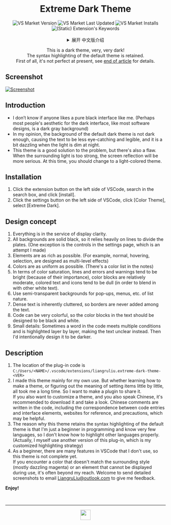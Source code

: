 <!--20220301-->
<span id="jump-begin"/> <h1 align="center"> Extreme Dark Theme </h1>

<div align=center>
<img alt="VS Market Version" src="https://img.shields.io/visual-studio-marketplace/v/liangruliu.extreme-dark-theme?color=0c649e&style=flat-square">
<img alt="VS Market Last Updated" src="https://img.shields.io/visual-studio-marketplace/last-updated/liangruliu.extreme-dark-theme?color=0c649e&style=flat-square">
<img alt="VS Market Installs" src="https://img.shields.io/visual-studio-marketplace/i/liangruliu.extreme-dark-theme?color=0c649e&style=flat-square">
<img alt="(Static) Extension's Keywords" src="https://img.shields.io/badge/keywords-dark%2C%20night%2C%20black%2C%20high--contrast%2C%20amoled-0c649e?style=flat-square">
</div><br/>



<details align="center">
   <summary align="center"> 展开 中文版介绍 </summary>

   <p align="center">
      这是一个深色主题，非常非常暗！<br/>
      保留了默认主题的语法高亮。<br/>
      首先声明，它目前还不够完善，详见 <a href="#jump-ch">文末</a>。
   </p>
   <div align="left">


## 截图

+ [略](#jump-pic)


## 简介

+ 不知是否有人和我一样，喜欢纯黑色的界面。（也许多数人对于深色界面的审美，正如多数软件设计的一样，是深灰色的背景）
+ 在我看来，默认的深色主题背景不够暗，导致文字的醒目易读性稍差，而且夜晚光线较暗时有些晃眼。
+ 这个主题就很好地解决了问题，不过也有一个缺陷，就是周围光线过强时，屏幕反光会更严重，此时应该换成浅色主题。


## 安装

1. 点击VSCode左侧扩展按钮，在搜索框搜索，点击 \[安装]。
2. 点击VSCode左侧设置按钮，点击 [颜色主题]，选择 [Extreme Dark]。


## 设计理念

1. 一切皆为显示清晰服务。
2. 所有背景都是纯黑，因此大量依靠线条来划分板块。（但设置页面的控件是个例外，这是我做出的尝试）
3. 元素尽量丰富。（比如平时、悬停、选中，被设计为多级效果）
4. 颜色尽量统一。（在注释中列出了颜色清单）
5. 在颜色的饱和度方面，线条和报错及警告（因其重要而）倾向于鲜艳，色块会相对适中，彩色文字及图标（为了融进其他白色文字故）倾向于黯淡。
6. 对于列表性质的弹窗、菜单等，采用半透明背景。
7. 密集的文字本就显得杂乱，故从不在文字当中加边框。
8. 代码颜色可能很丰富，因此文字当中的色块尽量设计为黑色白色。
9. 小细节：有时代码中某个词满足多个条件而被层层高亮，反而使文字看不清，我会有意设计为变暗。


## 说明

1. 插件代码所在位置为<br/>
   `C:/Users/<NAME>/.vscode/extensions/liangruliu.extreme-dark-theme-<VER>`
2. 我做这个主题更多是为了自用。不过学习如何制作主题、一点点摸索设置项的含义，都花费了我很长时间。因此我想做成插件分享出来。<br/>
   如果你也想自定义一个主题，并且你也说中文的话，建议下载看一看。代码中写有中文注释，包括代码条目与界面元素的对应、可供参考的网站、注意事项，也许能有所帮助。
3. <span id="jump-ch"/>
   这个主题之所以保留了默认主题的语法高亮，是因为我只是编程初学者，会的语言很少，不了解其他语言如何高亮为好。<br/>
   （其实我自己用的是这个插件的另一个版本，是我自定义的高亮策略）
4. 作为初学者，我接触不到VSCode的全部功能，因此这个主题还不完善。<br/>
   如果你在使用过程中，遇到和周围风格不符的颜色（多半是刺眼的品红色），或是有元素显示不出来，那往往就是我所接触不到的。欢迎将详细的截图发送至邮箱 <LiangruLiu@outlook.com> 反馈给我。


**新主题，新体验！**



   <br/><br/><br/><br/>
   <h2 align="center"> 英文版介绍 </h2>
   </div>
</details>

<p align="center">
   This is a dark theme, very, very dark!<br/>
   The syntax highlighting of the default theme is retained.<br/>
   First of all, it's not perfect at present, see <a href="#jump-en">end of article</a> for details.
</p>


## Screenshot

<!-- <span id="jump-pic"/> [![Screenshot](https://z3.ax1x.com/2021/05/12/g0G5U1.png)](https://imgtu.com/i/g0G5U1) -->
<span id="jump-pic"/> [![Screenshot](https://liangruliu.github.io/images/screenshot.png)](https://liangruliu.github.io/images/screenshot.png)


## Introduction

+ I don’t know if anyone likes a pure black interface like me. (Perhaps most people's aesthetic for the dark interface, like most software designs, is a dark gray background)
+ In my opinion, the background of the default dark theme is not dark enough, causing the text to be less eye-catching and legible, and it is a bit dazzling when the light is dim at night.
+ This theme is a good solution to the problem, but there's also a flaw. When the surrounding light is too strong, the screen reflection will be more serious. At this time, you should change to a light-colored theme.


## Installation

1. Click the extension button on the left side of VSCode, search in the search box, and click [install].
2. Click the settings button on the left side of VSCode, click [Color Theme], select [Extreme Dark].


## Design concept

1. Everything is in the service of display clarity.
2. All backgrounds are solid black, so it relies heavily on lines to divide the plates. (One exception is the controls in the settings page, which is an attempt I made)
3. Elements are as rich as possible. (For example, normal, hovering, selection, are designed as multi-level effects)
4. Colors are as uniform as possible. (There's a color list in the notes)
5. In terms of color saturation, lines and errors and warnings tend to be bright (because of their importance), color blocks are relatively moderate, colored text and icons tend to be dull (in order to blend in with other white text).
6. Use semi-transparent backgrounds for pop-ups, menus, etc. of list nature.
7. Dense text is inherently cluttered, so borders are never added among the text.
8. Code can be very colorful, so the color blocks in the text should be designed to be black and white.
9.  Small details: Sometimes a word in the code meets multiple conditions and is highlighted layer by layer, making the text unclear instead. Then I'd intentionally design it to be darker.


## Description

1. The location of the plug-in code is <br/>
   `C:/Users/<NAME>/.vscode/extensions/liangruliu.extreme-dark-theme-<VER>`
2. I made this theme mainly for my own use. But whether learning how to make a theme, or figuring out the meaning of setting items little by little, all took me a long time. So I want to make a plugin to share it. <br/>
   If you also want to customize a theme, and you also speak Chinese, it's recommended to download it and take a look. Chinese comments are written in the code, including the correspondence between code entries and interface elements, websites for reference, and precautions, which may be helpful.
3. <span id="jump-en"/>
   The reason why this theme retains the syntax highlighting of the default theme is that I'm just a beginner in programming and know very few languages, so I don't know how to highlight other languages properly. <br/>
   (Actually, I myself use another version of this plug-in, which is my customized highlighting strategy)
4. As a beginner, there are many features in VSCode that I don't use, so this theme is not complete yet. <br/>
   If you encounter a color that doesn't match the surrounding style (mostly dazzling magenta) or an element that cannot be displayed during use, it's often beyond my reach. Welcome to send detailed screenshots to email <LiangruLiu@outlook.com> to give me feedback.


**Enjoy!**



<br/>

-----
<!-- <p align="center"> Visual Studio Marketplace </p> -->
<div align=center> <a href="#jump-begin">
   <img src="https://liangruliu.github.io/images/icon_small.png" width="32pt">
</a> </div>
